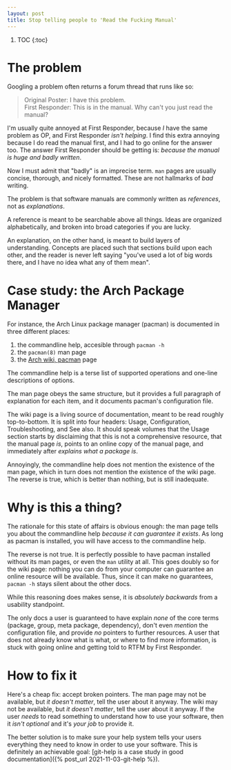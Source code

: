 ```yaml
---
layout: post
title: Stop telling people to 'Read the Fucking Manual'
---
```

1. TOC
{:toc}

# The problem
Googling a problem often returns a forum thread that runs like so:

> Original Poster: I have this problem.  
> First Responder: This is in the manual. Why can't you just read the manual?

I'm usually quite annoyed at First Responder, because *I* have the same problem as OP, and First Responder *isn't helping*.
I find this extra annoying because I do read the manual first, and I had to go online for the answer too.
The answer First Responder should be getting is: *because the manual is huge and badly written*.

Now I must admit that "badly" is an imprecise term.
`man` pages are usually concise, thorough, and nicely formatted.
These are not hallmarks of *bad* writing.

The problem is that software manuals are commonly written as *references*, not as *explanations*.

A reference is meant to be searchable above all things.
Ideas are organized alphabetically, and broken into broad categories if you are lucky.

An explanation, on the other hand, is meant to build layers of understanding.
Concepts are placed such that sections build upon each other, and the reader is never left saying "you've used a lot of big words there, and I have no idea what any of them mean".

# Case study: the Arch Package Manager

For instance, the Arch Linux package manager (pacman) is documented in three different places:
1. the commandline help, accesible through `pacman -h`
2. the `pacman(8)` man page
3. the [Arch wiki, pacman](https://wiki.archlinux.org/title/Pacman) page

The commandline help is a terse list of supported operations and one-line descriptions of options.

The man page obeys the same structure, but it provides a full paragraph of explanation for each item, and it documents pacman's configuration file.

The wiki page is a living source of documentation, meant to be read roughly top-to-bottom.
It is split into four headers: Usage, Configuration, Troubleshooting, and See also.
It should speak volumes that the Usage section starts by disclaiming that this is not a comprehensive resource, that the manual page *is*, points to an online copy of the manual page, and immediately after *explains what a package is*.

Annoyingly, the commandline help does not mention the existence of the man page, which in turn does not mention the existence of the wiki page.
The reverse is true, which is better than nothing, but is still inadequate.

# Why is this a thing?
The rationale for this state of affairs is obvious enough: the man page tells you about the commandline help *because it can guarantee it exists*.
As long as pacman is installed, you will have access to the commandline help.

The reverse is not true.
It is perfectly possible to have pacman installed without its man pages, or even the `man` utility at all.
This goes doubly so for the wiki page: nothing you can do from your computer can guarantee an online resource will be available.
Thus, since it can make no guarantees, `pacman -h` stays silent about the other docs.

While this reasoning does makes sense, it is *absolutely backwards* from a usability standpoint.

The only docs a user is guaranteed to have explain *none* of the core terms (package, group, meta package, dependency), don't even *mention* the configuration file, and provide *no* pointers to further resources.
A user that does not already know what is what, or where to find more information, is stuck with going online and getting told to RTFM by First Responder.

# How to fix it
Here's a cheap fix:
accept broken pointers.
The man page may not be available, but *it doesn't matter*, tell the user about it anyway.
The wiki may not be available, but *it doesn't matter*, tell the user about it anyway.
If the user *needs* to read something to understand how to use your software, then it *isn't optional* and it's *your job* to provide it.

The better solution is to make sure your help system tells your users everything they need to know in order to use your software.
This is definitely an achievable goal:
[git-help is a case study in good documentation]({% post_url 2021-11-03-git-help %}).

